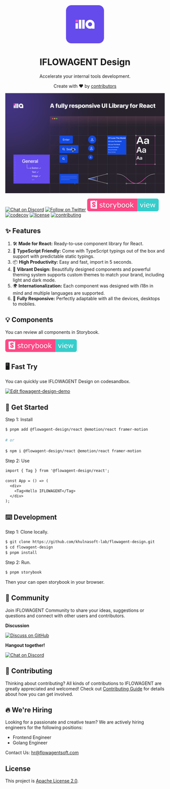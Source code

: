 
<div align="center">
    <img alt="IFLOWAGENT Design Logo" width="120px" height="120px" src="./.github/assets/images/logo.svg"/>
</div>

<h1 align="center">IFLOWAGENT Design</h1>

<p align="center">Accelerate your internal tools development.</p>

<div align="center">
  <p>Create with ❤︎ by <a href="https://github.com/khulnasoft-lab/flowagent-design/graphs/contributors">contributors</a></p>
</div>

![cover](./.github/assets/images/design-cover.png)

[![Chat on Discord](https://img.shields.io/badge/chat-Discord-7289DA?logo=discord)](https://discord.gg/khulnasoft-lab)
[![Follow on Twitter](https://img.shields.io/badge/Twitter-1DA1F2?logo=twitter&logoColor=white)](https://twitter.com/khulnasoft-labHQ)
[![storybook](./.github/assets/images/storybook.svg)](https://design.flowagentfamily.com)
[![codecov](https://codecov.io/gh/khulnasoft-lab/flowagent-design/branch/main/graph/badge.svg?token=GR2SOLBWQN)](https://codecov.io/gh/khulnasoft-lab/flowagent-design)
[![license](https://img.shields.io/github/license/khulnasoft-lab/flowagent-design)](./LICENSE)
[![contributing](https://badgen.net/badge/PRs/Welcome/green?icon=storybook)](./CONTRIBUTING.md)

## ✨ Features

1. 🛠 **Made for React:** Ready-to-use component library for React.
2. 📝 **TypeScript Friendly:** Come with TypeScript typings out of the box and support with predictable static typings.
3. 📦 **High Productivity:** Easy and fast, import in 5 seconds.
4. 🎨 **Vibrant Design:** Beautifully designed components and powerful theming system supports custom themes to match
   your brand, including light and dark mode.
5. 🌍 **Internationalization:** Each component was designed with i18n in mind and multiple languages are supported.
6. 📱 **Fully Responsive:** Perfectly adaptable with all the devices, desktops to mobiles.

## 💡 Components

You can review all components in Storybook.

[![storybook](./.github/assets/images/storybook.svg)](https://design.flowagentfamily.com)

## 🖥 Fast Try

You can quickly use IFLOWAGENT Design on codesandbox.

[![Edit flowagent-design-demo](https://codesandbox.io/static/img/play-codesandbox.svg)](https://codesandbox.io/s/flowagent-design-demo-r1qyy2?fontsize=14&hidenavigation=1&theme=dark)

## 🚀 Get Started

Step 1: Install

```bash
$ pnpm add @flowagent-design/react @emotion/react framer-motion

# or

$ npm i @flowagent-design/react @emotion/react framer-motion
```

Step 2: Use

```tsx
import { Tag } from '@flowagent-design/react';

const App = () => (
  <div>
    <Tag>Hello IFLOWAGENT</Tag>
  </div>
);
```

## ⌨️ Development

Step 1: Clone locally.

```bash
$ git clone https://github.com/khulnasoft-lab/flowagent-design.git
$ cd flowagent-design
$ pnpm install
```

Step 2: Run.

```bash
$ pnpm storybook
```

Then your can open storybook in your browser.

## 💬 Community

Join IFLOWAGENT Community to share your ideas, suggestions or questions and connect with other users and contributors.

<b>Discussion</b>

[![Discuss on GitHub](https://img.shields.io/badge/discussions-GitHub-333333?logo=github)](https://github.com/orgs/khulnasoft-lab/discussions)

<b>Hangout together!</b>

[![Chat on Discord](https://img.shields.io/badge/chat-Discord-7289DA?logo=discord)](https://discord.gg/khulnasoft-lab)

## 🌱 Contributing

Thinking about contributing? All kinds of contributions to IFLOWAGENT are greatly appreciated and welcomed! Check
out [Contributing Guide](./CONTRIBUTING.md) for details about how you can get involved.

## 🔥 We're Hiring

Looking for a passionate and creative team? We are actively hiring engineers for the following positions:

- Frontend Engineer
- Golang Engineer

Contact Us: hr@flowagentsoft.com

## License

This project is [Apache License 2.0](./LICENSE).

